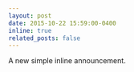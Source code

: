 ```yaml
---
layout: post
date: 2015-10-22 15:59:00-0400
inline: true
related_posts: false
---
```


A new simple inline announcement.
